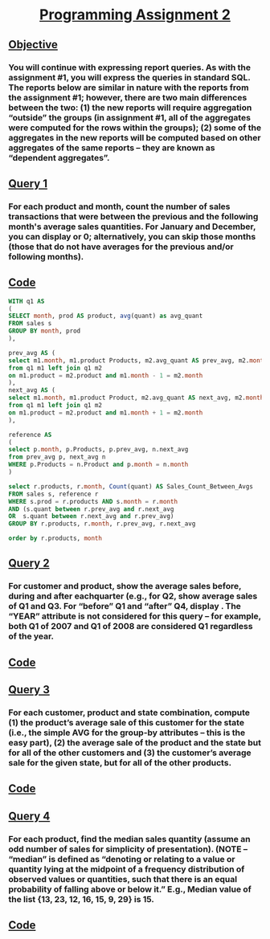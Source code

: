 # <p align="center"><ins>Programming Assignment 2</ins></p>
## **<ins> Objective </ins>**
### You will continue with expressing report queries. As with the assignment #1, you will express the queries in standard SQL. The reports below are similar in nature with the reports from the assignment #1; however, there are two main differences between the two: (1) the new reports will require aggregation “outside” the groups (in assignment #1, all of the aggregates were computed for the rows within the groups); (2) some of the aggregates in the new reports will be computed based on other aggregates of the same reports – they are known as “dependent aggregates”.

## **<ins> Query 1 </ins>**
### For each product and month, count the number of sales transactions that were between the previous and the following month's average sales quantities. For January and December, you can display <NULL> or 0; alternatively, you can skip those months (those that do not have averages for the previous and/or following months).
## **<ins> Code </ins>**

```sql 
WITH q1 AS
(
SELECT month, prod AS product, avg(quant) as avg_quant
FROM sales s
GROUP BY month, prod 
),

prev_avg AS (
select m1.month, m1.product Products, m2.avg_quant AS prev_avg, m2.month before_month
from q1 m1 left join q1 m2
on m1.product = m2.product and m1.month - 1 = m2.month
),
next_avg AS (
select m1.month, m1.product Product, m2.avg_quant AS next_avg, m2.month before_month
from q1 m1 left join q1 m2
on m1.product = m2.product and m1.month + 1 = m2.month
),

reference AS 
(
select p.month, p.Products, p.prev_avg, n.next_avg
from prev_avg p, next_avg n
WHERE p.Products = n.Product and p.month = n.month
)

select r.products, r.month, Count(quant) AS Sales_Count_Between_Avgs
FROM sales s, reference r
WHERE s.prod = r.products AND s.month = r.month
AND (s.quant between r.prev_avg and r.next_avg 
OR  s.quant between r.next_avg and r.prev_avg)
GROUP BY r.products, r.month, r.prev_avg, r.next_avg

order by r.products, month
```



## **<ins> Query 2 </ins>**
### For customer and product, show the average sales before, during and after eachquarter (e.g., for Q2, show average sales of Q1 and Q3. For “before” Q1 and “after” Q4, display <NULL>. The “YEAR” attribute is not considered for this query – for example, both Q1 of 2007 and Q1 of 2008 are considered Q1 regardless of the year.
## **<ins> Code </ins>**


## **<ins> Query 3 </ins>**
### For each customer, product and state combination, compute (1) the product’s average sale of this customer for the state (i.e., the simple AVG for the group-by attributes – this is the easy part), (2) the average sale of the product and the state but for all of the other customers and (3) the customer’s average sale for the given state, but for all of the other products.
## **<ins> Code </ins>**


## **<ins> Query 4 </ins>**
### For each product, find the median sales quantity (assume an odd number of sales for simplicity of presentation). (NOTE – “median” is defined as “denoting or relating to a value or quantity lying at the midpoint of a frequency distribution of observed values or quantities, such that there is an equal probability of falling above or below it.” E.g., Median value of the list {13, 23, 12, 16, 15, 9, 29} is 15.
## **<ins> Code </ins>**
